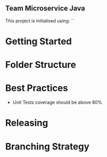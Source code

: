 Team Microservice Java
---

This project is initialised using: ``

# Getting Started

# Folder Structure

# Best Practices
- Unit Tests coverage should be above 80%

# Releasing

# Branching Strategy

